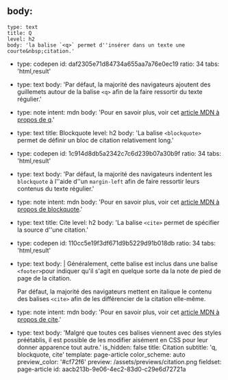 body:
  -
    type: text
    title: Q
    level: h2
    body: 'la balise `<q>` permet d''insérer dans un texte une courte&nbsp;citation.'
  -
    type: codepen
    id: daf2305e71d84734a655aa7a76e0ec19
    ratio: 34
    tabs: 'html,result'
  -
    type: text
    body: 'Par défaut, la majorité des navigateurs ajoutent des guillemets autour de la balise `<q>` afin de la faire ressortir du texte régulier.'
  -
    type: note
    intent: mdn
    body: 'Pour en savoir plus, voir cet [article MDN à propos de&nbsp;q](https://developer.mozilla.org/fr/docs/Web/HTML/Element/q).'
  -
    type: text
    title: Blockquote
    level: h2
    body: 'La balise `<blockquote>` permet de définir un bloc de citation relativement&nbsp;long.'
  -
    type: codepen
    id: 1c914d8db5a2342c7c6d239b07a30b9f
    ratio: 34
    tabs: 'html,result'
  -
    type: text
    body: 'Par défaut, la majorité des navigateurs indentent les `blockquote` à l''aide d''un `margin-left` afin de faire ressortir leurs contenus du texte&nbsp;régulier.'
  -
    type: note
    intent: mdn
    body: 'Pour en savoir plus, voir cet [article MDN à propos de&nbsp;blockquote](https://developer.mozilla.org/fr/docs/Web/HTML/Element/blockquote).'
  -
    type: text
    title: Cite
    level: h2
    body: 'La balise `<cite>` permet de spécifier la source d''une&nbsp;citation.'
  -
    type: codepen
    id: 110cc5e19f3df671d9b5229d91b018db
    ratio: 34
    tabs: 'html,result'
  -
    type: text
    body: |
      Généralement, cette balise est inclus dans une balise `<footer>`pour indiquer qu'il s'agit en quelque sorte da la note de pied de page de la&nbsp;citation.
      
      Par défaut, la majorité des navigateurs mettent en italique le contenu des balises `<cite>` afin de les différencier de la citation&nbsp;elle-même.
  -
    type: note
    intent: mdn
    body: 'Pour en savoir plus, voir cet [article MDN à propos de&nbsp;cite](https://developer.mozilla.org/fr/docs/Web/HTML/Element/cite).'
  -
    type: text
    body: 'Malgré que toutes ces balises viennent avec des styles préétablis, il est possible de les modifier aisément en CSS pour leur donner apparence tout&nbsp;autre.'
is_hidden: false
title: Citation
subtitle: 'q, blockquote, cite'
template: page-article
color_scheme: auto
preview_color: '#cf72f6'
preview: /assets/previews/citation.png
fieldset: page-article
id: aacb213b-9e06-4ec2-83d0-c29e6d72721a
